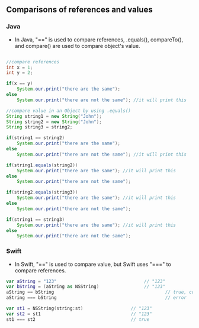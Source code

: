 ## Comparisons of references and values

### Java

- In Java, "==" is used to compare references, .equals(), compareTo(), and compare() are used to compare object's value.

```Java

//compare references
int x = 1;
int y = 2;

if(x == y)
	System.our.print("there are the same");
else
	System.our.print("there are not the same"); //it will print this

//compare value in an Object by using .equals()
String string1 = new String("John");
String string2 = new String("John");
String string3 = string2;

if(string1 == string2)
	System.our.print("there are the same");
else
	System.our.print("there are not the same"); //it will print this

if(string1.equals(string2))
	System.our.print("there are the same"); //it will print this
else
	System.our.print("there are not the same");

if(string2.equals(string3))
	System.our.print("there are the same"); //it will print this
else
	System.our.print("there are not the same");

if(string1 == string3)
	System.our.print("there are the same"); //it will print this
else
	System.our.print("there are not the same");
```

### Swift

- In Swift, "==" is used to compare value, but Swift uses "===" to compare references.

```Swift
var aString = "123"                                 // "123"
var bString = (aString as NSString)                 // "123"
aString == bString                                       	// true, content equality
aString === bString           								// error

var st1 = NSString(string:st)                  // "123"
var st2 = st1                                  // "123"
st1 === st2                                    // true

```
